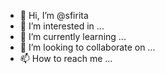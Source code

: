 - 👋 Hi, I’m @sfirita
- 👀 I’m interested in ...
- 🌱 I’m currently learning ...
- 💞️ I’m looking to collaborate on ...
- 📫 How to reach me ...

<!---
sfirita/sfirita is a ✨ special ✨ repository because its `README.md` (this file) appears on your GitHub profile.
You can click the Preview link to take a look at your changes.

